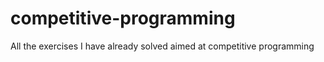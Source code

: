 # competitive-programming

All the exercises I have already solved aimed at competitive programming
